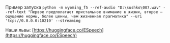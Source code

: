 Пример запуска
`python -m wyoming_f5 --ref-audio "D:\sushko\007.wav" --ref-text "Первое предполагает пристальное внимание к жизни, второе – ощущение нормы, более ценны, чем жизненная прагматика" --uri 'tcp://0.0.0.0:10210' --streaming`

Наши львы: [https://huggingface.co/ESpeech](https://huggingface.co/ESpeech)
